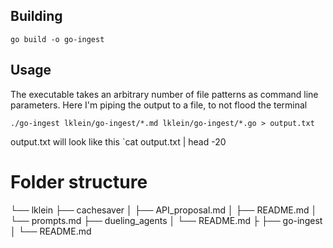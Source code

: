 ## Building

`go build -o go-ingest`

## Usage
The executable takes an arbitrary number of file patterns as command line parameters.
Here I'm piping the output to a file, to not flood the terminal

`./go-ingest lklein/go-ingest/*.md lklein/go-ingest/*.go > output.txt`

output.txt will look like this
`cat output.txt | head -20

# Folder structure
└── lklein
    ├── cachesaver
    │   ├── API_proposal.md
    │   ├── README.md
    │   └── prompts.md
    ├── dueling_agents
    │   └── README.md
    ├
    ├── go-ingest
    │   └── README.md
